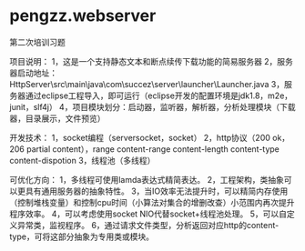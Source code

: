 # pengzz.webserver
第二次培训习题

项目说明：
1，这是一个支持静态文本和断点续传下载功能的简易服务器
2，服务器启动地址：HttpServer\src\main\java\com\succez\server\launcher\Launcher.java
3，服务器通过eclipse工程导入，即可运行（eclipse开发的配置环境是jdk1.8，m2e，junit，slf4j）
4，项目模块划分：启动器，监听器，解析器，分析处理模块（下载器，目录展示，文件预览）

开发技术：
1，socket编程（serversocket，socket）
2，http协议（200 ok， 206 partial content），range content-range content-length content-type content-dispotion 
3，线程池（多线程）

可优化方向：
1，多线程可使用lamda表达式精简表达。
2，工程架构，类抽象可以更具有通用服务器的抽象特性。
3，当IO效率无法提升时，可以精简内存使用（控制堆栈变量）和控制cpu时间（小算法对集合的增删改查）小范围内再次提升程序效率。
4，可以考虑使用socket NIO代替socket+线程池处理。
5，可以自定义异常类，监视程序。
6，通过请求文件类型，分析返回对应http的content-type，可将这部分抽象为专用类或模块。
